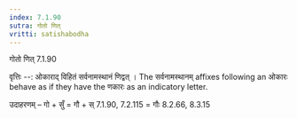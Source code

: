 ```yaml
---
index: 7.1.90
sutra: गोतो णित्‌
vritti: satishabodha
---
```



 गोतो णित् 7.1.90 


वृत्तिः --: ओकाराद् विहितं सर्वनामस्थानं णिद्वत् । The सर्वनामस्थानम् affixes following an ओकारः behave as if they have the णकारः as an indicatory letter. 


उदाहरणम् – गो + सुँ = गौ + स् 7.1.90, 7.2.115 = गौः 8.2.66, 8.3.15 


